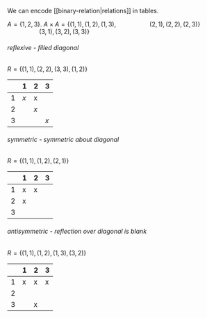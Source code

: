 We can encode [[binary-relation|relations]] in tables.

$A=\{ 1,2,3 \}$.
$A\times A=\{ (1,1),(1,2),(1,3),$
$\quad\quad\quad\quad\;\;(2,1),(2,2),(2,3)  \}$
$\quad\quad\quad\quad\;\;(3,1),(3,2),(3,3)  \}$

###### reflexive - filled diagonal
$R=\{ (1,1),(2,2),(3,3),(1,2) \}$

|     | 1   | 2   | 3   |
| --- | --- | --- | --- |
| 1   | *x*   | x   |     |
| 2   |     | *x*   |     |
| 3   |     |     | *x*    |

###### symmetric - symmetric about diagonal
$R=\{ (1,1),(1,2),(2,1) \}$

|     | 1   | 2   | 3   |
| --- | --- | --- | --- |
| 1   | x   | x   |     |
| 2   | x   |     |     |
| 3   |     |     |     |

###### antisymmetric - reflection over diagonal is blank
$R=\{ (1,1),(1,2),(1,3),(3,2) \}$


|     | 1   | 2   | 3   |
| --- | --- | --- | --- |
| 1   | x   | x   |  x  |
| 2   |     |     |     |
| 3   |     | x   |     |
